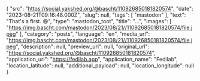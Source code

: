 {
  "src": "https://social.yakshed.org/@bascht/110926850181820574",
  "date": "2023-08-21T09:16:48.000Z",
  "slug": null,
  "tags": [
    "mastodon"
  ],
  "text": "That's a first. 😆",
  "type": "mastodon_toot",
  "title": "…",
  "images": [
    "https://img.bascht.com/mastodon/2023/08/21//110926850181820574/file.jpeg"
  ],
  "category": "posts",
  "language": "en",
  "media_url": "https://img.bascht.com/mastodon/2023/08/21//110926850181820574/file.jpeg",
  "description": null,
  "preview_url": null,
  "original_url": "https://social.yakshed.org/@bascht/110926850181820574",
  "application_url": "https://fedilab.app",
  "application_name": "Fedilab",
  "location_latitude": null,
  "additional_payload": null,
  "location_longitude": null
}